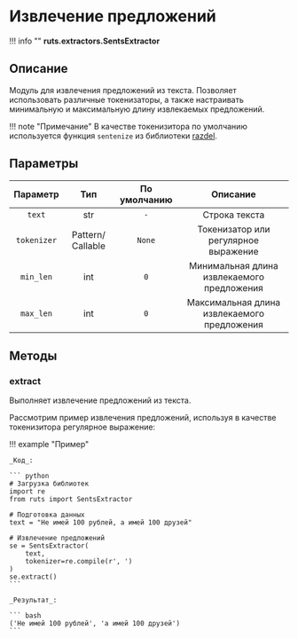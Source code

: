 # Извлечение предложений

!!! info ""
    **ruts.extractors.SentsExtractor**

## Описание

Модуль для извлечения предложений из текста. Позволяет использовать различные токенизаторы, а также настраивать минимальную и максимальную длину извлекаемых предложений.

!!! note "Примечание"
    В качестве токенизитора по умолчанию используется функция `sentenize` из библиотеки [razdel](https://github.com/natasha/razdel).

## Параметры

| Параметр | Тип | По умолчанию | Описание |
| :------: | :-: | :----------: | :------: |
| `text` | str | `-` | Строка текста |
| `tokenizer` | Pattern/Сallable | `None` | Токенизатор или регулярное выражение |
| `min_len` | int | `0` | Минимальная длина извлекаемого предложения |
| `max_len` | int | `0` | Максимальная длина извлекаемого предложения |

## Методы

### extract

Выполняет извлечение предложений из текста.

Рассмотрим пример извлечения предложений, используя в качестве токенизитора регулярное выражение:

!!! example "Пример"

    _Код_:

    ``` python
    # Загрузка библиотек
    import re
    from ruts import SentsExtractor

    # Подготовка данных
    text = "Не имей 100 рублей, а имей 100 друзей"

    # Извлечение предложений
    se = SentsExtractor(
        text,
        tokenizer=re.compile(r', ')
    )
    se.extract()
    ```

    _Результат_:

    ``` bash
    ('Не имей 100 рублей', 'а имей 100 друзей')
    ```